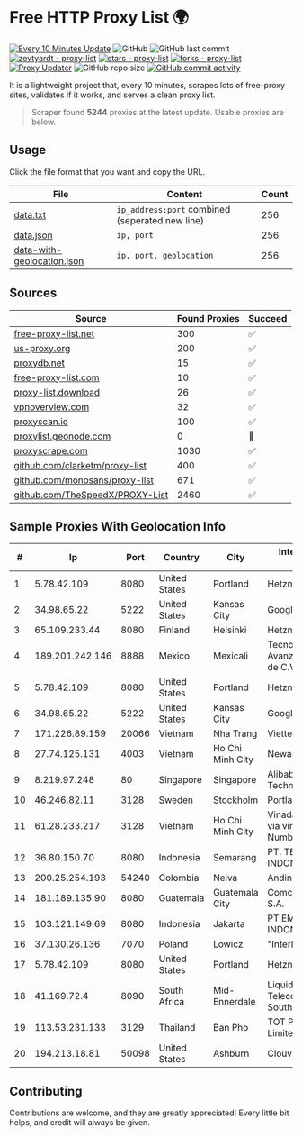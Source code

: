 
# Free HTTP Proxy List 🌍

[![Every 10 Minutes Update](https://github.com/mertguvencli/http-proxy-list/actions/workflows/main.yml/badge.svg?branch=main)](https://github.com/mertguvencli/http-proxy-list/actions/workflows/main.yml)
![GitHub](https://img.shields.io/github/license/mertguvencli/http-proxy-list)
![GitHub last commit](https://img.shields.io/github/last-commit/mertguvencli/http-proxy-list)
[![zevtyardt - proxy-list](https://img.shields.io/static/v1?label=zevtyardt&message=proxy-list&color=blue&logo=github)](https://github.com/zevtyardt/proxy-list "Go to GitHub repo")
[![stars - proxy-list](https://img.shields.io/github/stars/zevtyardt/proxy-list?style=social)](https://github.com/zevtyardt/proxy-list)
[![forks - proxy-list](https://img.shields.io/github/forks/zevtyardt/proxy-list?style=social)](https://github.com/zevtyardt/proxy-list)
[![Proxy Updater](https://github.com/zevtyardt/proxy-list/workflows/Proxy%20Updater/badge.svg)](https://github.com/zevtyardt/proxy-list/actions?query=workflow:"Proxy+Updater")
![GitHub repo size](https://img.shields.io/github/repo-size/zevtyardt/proxy-list)
[![GitHub commit activity](https://img.shields.io/github/commit-activity/m/zevtyardt/proxy-list?logo=commits)](https://github.com/zevtyardt/proxy-list/commits/main)

It is a lightweight project that, every 10 minutes, scrapes lots of free-proxy sites, validates if it works, and serves a clean proxy list.

> Scraper found **5244** proxies at the latest update. Usable proxies are below.

## Usage

Click the file format that you want and copy the URL.

|File|Content|Count|
|----|-------|-----|
|[data.txt](https://raw.githubusercontent.com/mertguvencli/http-proxy-list/main/proxy-list/data.txt)|`ip_address:port` combined (seperated new line)|256|
|[data.json](https://raw.githubusercontent.com/mertguvencli/http-proxy-list/main/proxy-list/data.json)|`ip, port`|256|
|[data-with-geolocation.json](https://raw.githubusercontent.com/mertguvencli/http-proxy-list/main/proxy-list/data-with-geolocation.json)|`ip, port, geolocation`|256|

## Sources

|Source|Found Proxies|Succeed|
|------|-------------|-------|
|[free-proxy-list.net](https://free-proxy-list.net)|300|✅|
|[us-proxy.org](https://www.us-proxy.org)|200|✅|
|[proxydb.net](http://proxydb.net)|15|✅|
|[free-proxy-list.com](https://free-proxy-list.com/?page=&port=&type%5B%5D=http&type%5B%5D=https&up_time=0&search=Search)|10|✅|
|[proxy-list.download](https://www.proxy-list.download/HTTP)|26|✅|
|[vpnoverview.com](https://vpnoverview.com/privacy/anonymous-browsing/free-proxy-servers)|32|✅|
|[proxyscan.io](https://www.proxyscan.io)|100|✅|
|[proxylist.geonode.com](https://proxylist.geonode.com/api/proxy-list?limit=300&page=1&sort_by=lastChecked&sort_type=desc&protocols=http,https)|0|🚫|
|[proxyscrape.com](https://api.proxyscrape.com/v2/?request=displayproxies&protocol=http&timeout=10000&country=all&ssl=all&anonymity=all)|1030|✅|
|[github.com/clarketm/proxy-list](https://raw.githubusercontent.com/clarketm/proxy-list/master/proxy-list-raw.txt)|400|✅|
|[github.com/monosans/proxy-list](https://raw.githubusercontent.com/monosans/proxy-list/main/proxies/http.txt)|671|✅|
|[github.com/TheSpeedX/PROXY-List](https://raw.githubusercontent.com/TheSpeedX/PROXY-List/master/http.txt)|2460|✅|


## Sample Proxies With Geolocation Info

|#|Ip|Port|Country|City|Internet Service Provider|
|-|--|----|-------|----|-------------------------|
|1|5.78.42.109|8080|United States|Portland|Hetzner Online GmbH|
|2|34.98.65.22|5222|United States|Kansas City|Google LLC|
|3|65.109.233.44|8080|Finland|Helsinki|Hetzner Online GmbH|
|4|189.201.242.146|8888|Mexico|Mexicali|Tecnologías Avanzadas S. de R.L. de C.V.|
|5|5.78.42.109|8080|United States|Portland|Hetzner Online GmbH|
|6|34.98.65.22|5222|United States|Kansas City|Google LLC|
|7|171.226.89.159|20066|Vietnam|Nha Trang|Viettel Corporation|
|8|27.74.125.131|4003|Vietnam|Ho Chi Minh City|Newass2011xDSLHN|
|9|8.219.97.248|80|Singapore|Singapore|Alibaba (US) Technology Co., Ltd.|
|10|46.246.82.11|3128|Sweden|Stockholm|Portlane Network|
|11|61.28.233.217|3128|Vietnam|Ho Chi Minh City|Vinadata broadcast via vinagame AS Number|
|12|36.80.150.70|8080|Indonesia|Semarang|PT. TELKOM INDONESIA|
|13|200.25.254.193|54240|Colombia|Neiva|Andinet ON Line|
|14|181.189.135.90|8080|Guatemala|Guatemala City|Comcel Guatemala S.A.|
|15|103.121.149.69|8080|Indonesia|Jakarta|PT EMERIO INDONESIA|
|16|37.130.26.136|7070|Poland|Lowicz|"InterKAM" S.C|
|17|5.78.42.109|8080|United States|Portland|Hetzner Online GmbH|
|18|41.169.72.4|8090|South Africa|Mid-Ennerdale|Liquid Telecommunications South Africa (Pty) Ltd|
|19|113.53.231.133|3129|Thailand|Ban Pho|TOT Public Company Limited|
|20|194.213.18.81|50098|United States|Ashburn|Clouvider Limited|



## Contributing

Contributions are welcome, and they are greatly appreciated! Every
little bit helps, and credit will always be given.

